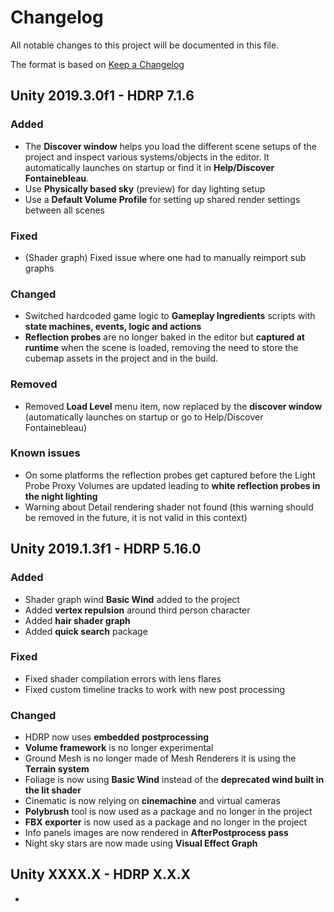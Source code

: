 # Changelog
All notable changes to this project will be documented in this file.

The format is based on [Keep a Changelog](http://keepachangelog.com/en/1.0.0/)

## Unity 2019.3.0f1 - HDRP 7.1.6

### **Added**

- The **Discover window** helps you load the different scene setups of the project and inspect various systems/objects in the editor. It automatically launches on startup or find it in **Help/Discover Fontainebleau**.
- Use **Physically based sky** (preview) for day lighting setup
- Use a **Default Volume Profile** for setting up shared render settings between all scenes

### **Fixed**

- (Shader graph) Fixed issue where one had to manually reimport sub graphs

### **Changed**

- Switched hardcoded game logic to **Gameplay Ingredients** scripts with **state machines, events, logic and actions**
- **Reflection probes** are no longer baked in the editor but **captured at runtime** when the scene is loaded, removing the need to store the cubemap assets in the project and in the build.

### Removed

- Removed **Load Level** menu item, now replaced by the **discover window** (automatically launches on startup or go to Help/Discover Fontainebleau)

### Known issues

- On some platforms the reflection probes get captured before the Light Probe Proxy Volumes are updated leading to **white reflection probes in the night lighting**
- Warning about Detail rendering shader not found (this warning should be removed in the future, it is not valid in this context)



## Unity 2019.1.3f1 - HDRP 5.16.0

### Added
- Shader graph wind **Basic Wind** added to the project
- Added **vertex repulsion** around third person character
- Added **hair shader graph**
- Added **quick search** package

### Fixed
- Fixed shader compilation errors with lens flares
- Fixed custom timeline tracks to work with new post processing

### Changed
- HDRP now uses **embedded** **postprocessing**
- **Volume framework** is no longer experimental
- Ground Mesh is no longer made of Mesh Renderers it is using the **Terrain system**
- Foliage is now using **Basic Wind** instead of the **deprecated wind built in the lit shader**
- Cinematic is now relying on **cinemachine** and virtual cameras
- **Polybrush** tool is now used as a package and no longer in the project
- **FBX exporter** is now used as a package and no longer in the project
- Info panels images are now rendered in **AfterPostprocess pass**
- Night sky stars are now made using **Visual Effect Graph**



## Unity XXXX.X - HDRP X.X.X

- 
